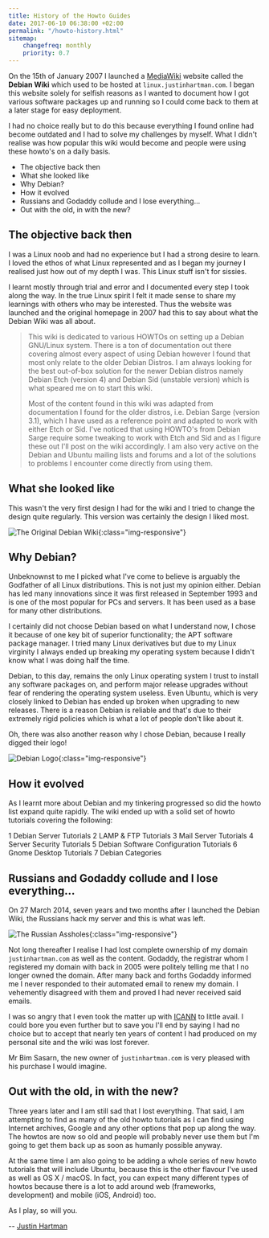 ```yaml
---
title: History of the Howto Guides
date: 2017-06-10 06:38:00 +02:00
permalink: "/howto-history.html"
sitemap:
    changefreq: monthly
    priority: 0.7
---
```


On the 15th of January 2007 I launched a [MediaWiki][wiki] website called the **Debian Wiki** which used to be hosted at `linux.justinhartman.com`. I began this website solely for selfish reasons as I wanted to document how I got various software packages up and running so I could come back to them at a later stage for easy deployment.

I had no choice really but to do this because everything I found online had become outdated and I had to solve my challenges by myself. What I didn't realise was how popular this wiki would become and people were using these howto's on a daily basis.

<!-- MarkdownTOC -->

- The objective back then
- What she looked like
- Why Debian?
- How it evolved
- Russians and Godaddy collude and I lose everything...
- Out with the old, in with the new?

<!-- /MarkdownTOC -->

## The objective back then

I was a Linux noob and had no experience but I had a strong desire to learn. I loved the ethos of what Linux represented and as I began my journey I realised just how out of my depth I was. This Linux stuff isn't for sissies.

I learnt mostly through trial and error and I documented every step I took along the way. In the true Linux spirit I felt it made sense to share my learnings with others who may be interested. Thus the website was launched and the original homepage in 2007 had this to say about what the Debian Wiki was all about. 

> This wiki is dedicated to various HOWTOs on setting up a Debian GNU/Linux system. There is a ton of documentation out there covering almost every aspect of using Debian however I found that most only relate to the older Debian Distros. I am always looking for the best out-of-box solution for the newer Debian distros namely Debian Etch (version 4) and Debian Sid (unstable version) which is what speared me on to start this wiki.
>
> Most of the content found in this wiki was adapted from documentation I found for the older distros, i.e. Debian Sarge (version 3.1), which I have used as a reference point and adapted to work with either Etch or Sid. I've noticed that using HOWTO's from Debian Sarge require some tweaking to work with Etch and Sid and as I figure these out I'll post on the wiki accordingly. I am also very active on the Debian and Ubuntu mailing lists and forums and a lot of the solutions to problems I encounter come directly from using them.

## What she looked like

This wasn't the very first design I had for the wiki and I tried to change the design quite regularly. This version was certainly the design I liked most.

![The Original Debian Wiki][wiki-design]{:class="img-responsive"}

## Why Debian?

Unbeknownst to me I picked what I've come to believe is arguably the Godfather of all Linux distributions. This is not just my opinion either. Debian has led many innovations since it was first released in September 1993 and is one of the most popular for PCs and servers. It has been used as a base for many other distributions.

I certainly did not choose Debian based on what I understand now, I chose it because of one key bit of superior functionality; the APT software package manager. I tried many Linux derivatives but due to my Linux virginity I always ended up breaking my operating system because I didn't know what I was doing half the time. 

Debian, to this day, remains the only Linux operating system I trust to install any software packages on, and perform major release upgrades without fear of rendering the operating system useless. Even Ubuntu, which is very closely linked to Debian has ended up broken when upgrading to new releases. There is a reason Debian is reliable and that's due to their extremely rigid policies which is what a lot of people don't like about it.

Oh, there was also another reason why I chose Debian, because I really digged their logo!

![Debian Logo][debian-logo]{:class="img-responsive"}

## How it evolved

As I learnt more about Debian and my tinkering progressed so did the howto list expand quite rapidly. The wiki ended up with a solid set of howto tutorials covering the following:

 1 Debian Server Tutorials
 2 LAMP & FTP Tutorials
 3 Mail Server Tutorials
 4 Server Security Tutorials
 5 Debian Software Configuration Tutorials
 6 Gnome Desktop Tutorials
 7 Debian Categories

## Russians and Godaddy collude and I lose everything...

On 27 March 2014, seven years and two months after I launched the Debian Wiki, the Russians hack my server and this is what was left.

![The Russian Assholes][russian-assholes]{:class="img-responsive"}

Not long thereafter I realise I had lost complete ownership of my domain `justinhartman.com` as well as the content. Godaddy, the registrar whom I registered my domain with back in 2005 were politely telling me that I no longer owned the domain. After many back and forths Godaddy informed me I never responded to their automated email to renew my domain. I vehemently disagreed with them and proved I had never received said emails. 

I was so angry that I even took the matter up with [ICANN][icann] to little avail. I could bore you even further but to save you I'll end by saying I had no choice but to accept that nearly ten years of content I had produced on my personal site and the wiki was lost forever.

Mr Bim Sasarn, the new owner of `justinhartman.com` is very pleased with his purchase I would imagine.

## Out with the old, in with the new?

Three years later and I am still sad that I lost everything. That said, I am attempting to find as many of the old howto tutorials as I can find using Internet archives, Google and any other options that pop up along the way. The howtos are now so old and people will probably never use them but I'm going to get them back up as soon as humanly possible anyway.

At the same time I am also going to be adding a whole series of new howto tutorials that will include Ubuntu, because this is the other flavour I've used as well as OS X / macOS. In fact, you can expect many different types of howtos because there is a lot to add around web (frameworks, development) and mobile (iOS, Android) too.

As I play, so will you.

-- [Justin Hartman][justin-home]


 [wiki]: https://www.mediawiki.org/wiki/MediaWiki
 [wiki-design]: /images/pages/history/linux.justinhartman.com.design.png "Original Debain Wiki Design"
 [debian-logo]: /images/pages/history/debian.png "Debian Logo"
 [russian-assholes]: /images/pages/history/linux.justinhartman.com.png "The Russian Assholes"
 [icann]: https://www.icann.org
 [justin-home]: http://justin.hartman.me
